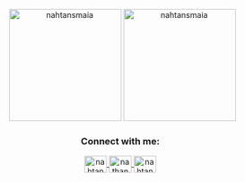 <p align="center">
  &nbsp;
  <img height='200' src="https://github-readme-stats.vercel.app/api?username=nahtansmaia&count_private=true&show_icons=true&theme=dracula&locale=en" alt="nahtansmaia" />
  <img height='200' src="https://github-readme-stats.vercel.app/api/top-langs?username=nahtansmaia&count_private=true&show_icons=true&locale=en&layout=compact&theme=dracula" alt="nahtansmaia" />
</p>
<h3 align="center" color="blue">Connect with me:</h3>
<p align="center">
  <a 
     href="https://twitter.com/nahtanmaia" 
     target="#">
    <img align="center" 
         src="https://cdn.jsdelivr.net/npm/simple-icons@3.0.1/icons/twitter.svg" alt="nahtanmaia" height="30" width="40" />
  </a>
  <a 
     href="https://linkedin.com/in/nathanmaia" 
     target="#">
    <img align="center" 
         src="https://cdn.jsdelivr.net/npm/simple-icons@3.0.1/icons/linkedin.svg" alt="nathanmaia" height="30" width="40" />
  </a>
  <a 
     href="https://instagram.com/nahtanmaia" 
     target="#">
    <img align="center" 
         src="https://cdn.jsdelivr.net/npm/simple-icons@3.0.1/icons/instagram.svg" alt="nahtanmaia" height="30" width="40" />
  </a>
</p>
